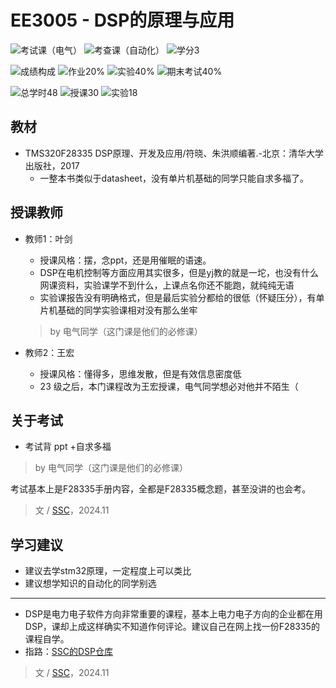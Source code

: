 # EE3005 - DSP的原理与应用

![考试课（电气）](https://img.shields.io/badge/考试课（电气）-red)
![考查课（自动化）](https://img.shields.io/badge/%E8%80%83%E6%9F%A5%E8%AF%BE（自动化）-green)
![学分3](https://img.shields.io/badge/%E5%AD%A6%E5%88%86-3-moccasin)

![成绩构成](https://img.shields.io/badge/%E6%88%90%E7%BB%A9%E6%9E%84%E6%88%90-gold)
![作业20%](https://img.shields.io/badge/作业-20%25-moccasin)
![实验40%](https://img.shields.io/badge/实验-40%25-moccasin)
![期末考试40%](https://img.shields.io/badge/期末考试-40%25-moccasin)

![总学时48](https://img.shields.io/badge/总学时-48-wheat)
![授课30](https://img.shields.io/badge/授课-30-wheat) 
![实验18](https://img.shields.io/badge/实验-18-wheat)

## 教材

- TMS320F28335 DSP原理、开发及应用/符晓、朱洪顺编著.-北京：清华大学出版社，2017
  - 一整本书类似于datasheet，没有单片机基础的同学只能自求多福了。

## 授课教师

- 教师1：叶剑
  - 授课风格：摆，念ppt，还是用催眠的语速。
  - DSP在电机控制等方面应用其实很多，但是yj教的就是一坨，也没有什么网课资料，实验课学不到什么，上课点名你还不能跑，就纯纯无语
  - 实验课报告没有明确格式，但是最后实验分都给的很低（怀疑压分），有单片机基础的同学实验课相对没有那么坐牢
  > by 电气同学（这门课是他们的必修课）

- 教师2：王宏
  - 授课风格：懂得多，思维发散，但是有效信息密度低
  - 23 级之后，本门课程改为王宏授课，电气同学想必对他并不陌生（

## 关于考试

- 考试背 ppt +自求多福
> by 电气同学（这门课是他们的必修课）

考试基本上是F28335手册内容，全都是F28335概念题，甚至没讲的也会考。

> 文 / [SSC](https://github.com/SSC202)，2024.11

## 学习建议

- 建议去学stm32原理，一定程度上可以类比
- 建议想学知识的自动化的同学别选

-------

- DSP是电力电子软件方向非常重要的课程，基本上电力电子方向的企业都在用DSP，课却上成这样确实不知道作何评论。建议自己在网上找一份F28335的课程自学。
- 指路：[SSC的DSP仓库](https://github.com/SSC202/DSP)

> 文 / [SSC](https://github.com/SSC202)，2024.11
